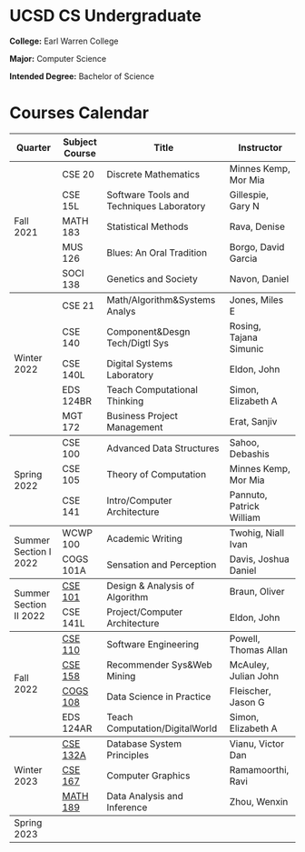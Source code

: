 # UCSD CS Undergraduate

**College:** Earl Warren College

**Major:** Computer Science

**Intended Degree:** Bachelor of Science

# Courses Calendar 

<table>
    <thead>
        <tr>
            <th>Quarter</th>
            <th>Subject Course</th>
            <th>Title</th>
            <th>Instructor</th>
        </tr>
    </thead>
    <tbody>
        <tr>
            <td rowspan=5>Fall 2021</td>
            <td>CSE 20</td>
            <td>Discrete Mathematics</td>
            <td>Minnes Kemp, Mor Mia</td>
        </tr>
        <tr>
            <td>CSE 15L</td>
            <td>Software Tools and Techniques Laboratory</td>
            <td>Gillespie, Gary N</td>
        </tr>
        <tr>
            <td>MATH 183</td>
            <td>Statistical Methods</td>
            <td>Rava, Denise</td>
        </tr>
        <tr>
            <td>MUS 126</td>
            <td>Blues: An Oral Tradition</td>
            <td>Borgo, David Garcia</td>
        </tr>
        <tr>
            <td>SOCI 138</td>
            <td>Genetics and Society</td>
            <td>Navon, Daniel</td>
        </tr>
    </tbody>
    <tbody>
        <tr>
            <td rowspan=5>Winter 2022</td>
            <td>CSE 21</td>
            <td>Math/Algorithm&Systems Analys</td>
            <td>Jones, Miles E</td>
        </tr>
        <tr>
            <td>CSE 140</td>
            <td>Component&Desgn Tech/Digtl Sys</td>
            <td>Rosing, Tajana Simunic</td>
        </tr>
        <tr>
            <td>CSE 140L</td>
            <td>Digital Systems Laboratory</td>
            <td>Eldon, John</td>
        </tr>
        <tr>
            <td>EDS 124BR</td>
            <td>Teach Computational Thinking</td>
            <td>Simon, Elizabeth A</td>
        </tr>
        <tr>
            <td>MGT 172</td>
            <td>Business Project Management</td>
            <td>Erat, Sanjiv</td>
        </tr>
    </tbody>
    <tbody>
        <tr>
            <td rowspan=3>Spring 2022</td>
            <td>CSE 100</td>
            <td>Advanced Data Structures</td>
            <td>Sahoo, Debashis</td>
        </tr>
        <tr>
            <td>CSE 105</td>
            <td>Theory of Computation</td>
            <td>Minnes Kemp, Mor Mia</td>
        </tr>
        <tr>
            <td>CSE 141</td>
            <td>Intro/Computer Architecture</td>
            <td>Pannuto, Patrick William</td>
        </tr>
    </tbody>
    <tbody>
        <tr>
            <td rowspan=2>Summer Section I 2022</td>
            <td>WCWP 100</td>
            <td>Academic Writing</td>
            <td>Twohig, Niall Ivan</td>
        </tr>
        <tr>
            <td>COGS 101A</td>
            <td>Sensation and Perception</td>
            <td>Davis, Joshua Daniel</td>
        </tr>
    </tbody>
    <tbody>
        <tr>
            <td rowspan=2>Summer Section II 2022</td>
            <td><a href="https://github.com/alina10050805/CSE-101-SummerII-2022">CSE 101</a></td>
            <td>Design & Analysis of Algorithm</td>
            <td>Braun, Oliver</td>
        </tr>
        <tr>
            <td>CSE 141L</td>
            <td>Project/Computer Architecture</td>
            <td>Eldon, John</td>
        </tr>
    </tbody>
    <tbody>
        <tr>
            <td rowspan=4>Fall 2022</td>
            <td><a href="https://github.com/alina10050805/CSE-110-Fall-2022">CSE 110</a></td>
            <td>Software Engineering</td>
            <td>Powell, Thomas Allan</td>
        </tr>
        <tr>
            <td><a href="https://github.com/alina10050805/CSE-158-Fall-2022">CSE 158</a></td>
            <td>Recommender Sys&Web Mining</td>
            <td>McAuley, Julian John</td>
        </tr>
        <tr>
            <td><a href="https://github.com/alina10050805/COGS_108">COGS 108</a></td>
            <td>Data Science in Practice</td>
            <td>Fleischer, Jason G</td>
        </tr>
        <tr>
            <td>EDS 124AR</td>
            <td>Teach Computation/DigitalWorld</td>
            <td>Simon, Elizabeth A</td>
        </tr>
    </tbody>
    <tbody>
        <tr>
            <td rowspan=3>Winter 2023</td>
            <td><a href="https://github.com/alina10050805/CSE-132A-Winter-2023">CSE 132A</a></td>
            <td>Database System Principles</td>
            <td>Vianu, Victor Dan</td>
        </tr>
        <tr>
            <td><a href="https://github.com/alina10050805/CSE-167-Winter-2023">CSE 167</a></td>
            <td>Computer Graphics</td>
            <td>Ramamoorthi, Ravi</td>
        </tr>
        <tr>
            <td><a href="https://github.com/alina10050805/MATH-189-Winter-2023">MATH 189</a></td>
            <td>Data Analysis and Inference</td>
            <td>Zhou, Wenxin</td>
        </tr>
    </tbody>
    <tbody>
        <tr>
            <td rowspan=3>Spring 2023</td>
            <td></td>
            <td></td>
            <td></td>
        </tr>
        <tr>
            <td></td>
            <td></td>
            <td></td>
        </tr>
        <tr>
            <td></td>
            <td></td>
            <td></td>
        </tr>
    </tbody>
</table>